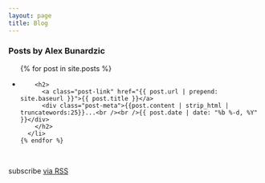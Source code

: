 ```yaml
---
layout: page
title: Blog
---
```


### Posts by Alex Bunardzic

<div class="home">

  <ul class="post-list">
    {% for post in site.posts %}
      <li>

        <h2>
          <a class="post-link" href="{{ post.url | prepend: site.baseurl }}">{{ post.title }}</a>
          <div class="post-meta">{{post.content | strip_html | truncatewords:25}}...<br /><br />{{ post.date | date: "%b %-d, %Y" }}</div>
        </h2>
      </li>
    {% endfor %}
  </ul>
  <br />
  <p class="rss-subscribe">subscribe <a href="{{ "/feed.xml" | prepend: site.baseurl }}">via RSS</a></p>


</div>

